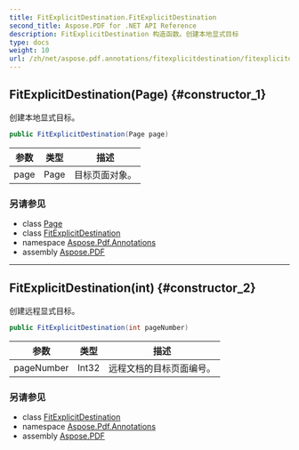 ```yaml
---
title: FitExplicitDestination.FitExplicitDestination
second_title: Aspose.PDF for .NET API Reference
description: FitExplicitDestination 构造函数。创建本地显式目标
type: docs
weight: 10
url: /zh/net/aspose.pdf.annotations/fitexplicitdestination/fitexplicitdestination/
---
```

## FitExplicitDestination(Page) {#constructor_1}

创建本地显式目标。

```csharp
public FitExplicitDestination(Page page)
```

| 参数 | 类型 | 描述 |
| --- | --- | --- |
| page | Page | 目标页面对象。 |

### 另请参见

* class [Page](../../../aspose.pdf/page/)
* class [FitExplicitDestination](../)
* namespace [Aspose.Pdf.Annotations](../../../aspose.pdf.annotations/)
* assembly [Aspose.PDF](../../../)

---

## FitExplicitDestination(int) {#constructor_2}

创建远程显式目标。

```csharp
public FitExplicitDestination(int pageNumber)
```

| 参数 | 类型 | 描述 |
| --- | --- | --- |
| pageNumber | Int32 | 远程文档的目标页面编号。 |

### 另请参见

* class [FitExplicitDestination](../)
* namespace [Aspose.Pdf.Annotations](../../../aspose.pdf.annotations/)
* assembly [Aspose.PDF](../../../)